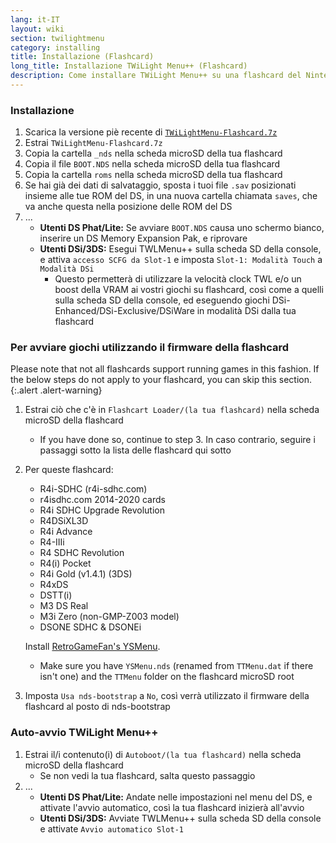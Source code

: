 ```yaml
---
lang: it-IT
layout: wiki
section: twilightmenu
category: installing
title: Installazione (Flashcard)
long_title: Installazione TWiLight Menu++ (Flashcard)
description: Come installare TWiLight Menu++ su una flashcard del Nintendo DS
---
```


### Installazione
1. Scarica la versione piè recente di [`TWiLightMenu-Flashcard.7z`](https://github.com/DS-Homebrew/TWiLightMenu/releases/latest/download/TWiLightMenu-Flashcard.7z)
1. Estrai `TWiLightMenu-Flashcard.7z`
1. Copia la cartella `_nds` nella scheda microSD della tua flashcard
1. Copia il file `BOOT.NDS` nella scheda microSD della tua flashcard
1. Copia la cartella `roms` nella scheda microSD della tua flashcard
1. Se hai già dei dati di salvataggio, sposta i tuoi file `.sav` posizionati insieme alle tue ROM del DS, in una nuova cartella chiamata `saves`, che va anche questa nella posizione delle ROM del DS
1. ...
   - **Utenti DS Phat/Lite:** Se avviare `BOOT.NDS` causa uno schermo bianco, inserire un DS Memory Expansion Pak, e riprovare
   - **Utenti DSi/3DS:** Esegui TWLMenu++ sulla scheda SD della console, e attiva `accesso SCFG da Slot-1` e imposta `Slot-1: Modalità Touch` a `Modalità DSi`
      - Questo permetterà di utilizzare la velocità clock TWL e/o un boost della VRAM ai vostri giochi su flashcard, così come a quelli sulla scheda SD della console, ed eseguendo giochi DSi-Enhanced/DSi-Exclusive/DSiWare in modalità DSi dalla tua flashcard

### Per avviare giochi utilizzando il firmware della flashcard

Please note that not all flashcards support running games in this fashion. If the below steps do not apply to your flashcard, you can skip this section.
{:.alert .alert-warning}

1. Estrai ciò che c'è in `Flashcart Loader/(la tua flashcard)` nella scheda microSD della flashcard
   - If you have done so, continue to step 3. In caso contrario, seguire i passaggi sotto la lista delle flashcard qui sotto

1. Per queste flashcard:
   - R4i-SDHC (r4i-sdhc.com)
   - r4isdhc.com 2014-2020 cards
   - R4i SDHC Upgrade Revolution
   - R4DSiXL3D
   - R4i Advance
   - R4-IIIi
   - R4 SDHC Revolution
   - R4(i) Pocket
   - R4i Gold (v1.4.1) (3DS)
   - R4xDS
   - DSTT(i)
   - M3 DS Real
   - M3i Zero (non-GMP-Z003 model)
   - DSONE SDHC & DSONEi

   Install [RetroGameFan's YSMenu](https://gbatemp.net/threads/retrogamefan-updates-releases.267243/).
      - Make sure you have `YSMenu.nds` (renamed from `TTMenu.dat` if there isn't one) and the `TTMenu` folder on the flashcard microSD root
1. Imposta `Usa nds-bootstrap` a `No`, così verrà utilizzato il firmware della flashcard al posto di nds-bootstrap

### Auto-avvio TWiLight Menu++
1. Estrai il/i contenuto(i) di `Autoboot/(la tua flashcard)` nella scheda microSD della flashcard
   - Se non vedi la tua flashcard, salta questo passaggio
1. ...
   - **Utenti DS Phat/Lite:** Andate nelle impostazioni nel menu del DS, e attivate l'avvio automatico, così la tua flashcard inizierà all'avvio
   - **Utenti DSi/3DS:** Avviate TWLMenu++ sulla scheda SD della console e attivate `Avvio automatico Slot-1`
